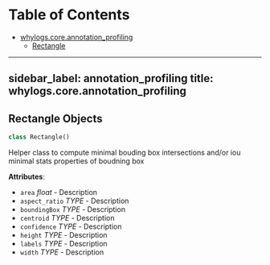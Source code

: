 # Table of Contents

* [whylogs.core.annotation\_profiling](#whylogs.core.annotation_profiling)
  * [Rectangle](#whylogs.core.annotation_profiling.Rectangle)

---
sidebar_label: annotation_profiling
title: whylogs.core.annotation_profiling
---

## Rectangle Objects

```python
class Rectangle()
```

Helper class to compute minimal bouding box intersections and/or iou
minimal stats properties of boudning box

**Attributes**:

- `area` _float_ - Description
- `aspect_ratio` _TYPE_ - Description
- `boundingBox` _TYPE_ - Description
- `centroid` _TYPE_ - Description
- `confidence` _TYPE_ - Description
- `height` _TYPE_ - Description
- `labels` _TYPE_ - Description
- `width` _TYPE_ - Description

